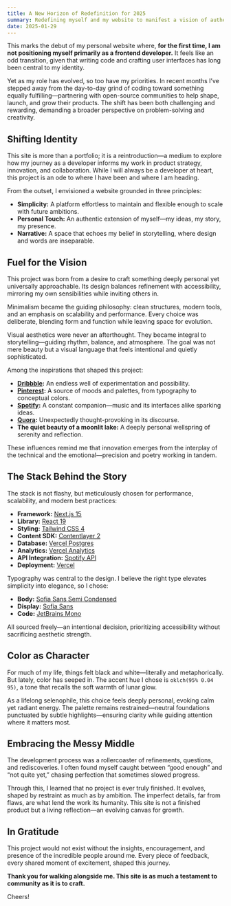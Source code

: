 ```yaml
---
title: A New Horizon of Redefinition for 2025
summary: Redefining myself and my website to manifest a vision of authenticity, refinement, and purposeful craftsmanship.
date: 2025-01-29
---
```


This marks the debut of my personal website where, **for the first time, I am not positioning myself primarily as a frontend developer.** It feels like an odd transition, given that writing code and crafting user interfaces has long been central to my identity.

Yet as my role has evolved, so too have my priorities. In recent months I’ve stepped away from the day-to-day grind of coding toward something equally fulfilling—partnering with open-source communities to help shape, launch, and grow their products. The shift has been both challenging and rewarding, demanding a broader perspective on problem-solving and creativity.

## Shifting Identity

This site is more than a portfolio; it is a reintroduction—a medium to explore how my journey as a developer informs my work in product strategy, innovation, and collaboration. While I will always be a developer at heart, this project is an ode to where I have been and where I am heading.

From the outset, I envisioned a website grounded in three principles:

- **Simplicity:** A platform effortless to maintain and flexible enough to scale with future ambitions.
- **Personal Touch:** An authentic extension of myself—my ideas, my story, my presence.
- **Narrative:** A space that echoes my belief in storytelling, where design and words are inseparable.

## Fuel for the Vision

This project was born from a desire to craft something deeply personal yet universally approachable. Its design balances refinement with accessibility, mirroring my own sensibilities while inviting others in.

Minimalism became the guiding philosophy: clean structures, modern tools, and an emphasis on scalability and performance. Every choice was deliberate, blending form and function while leaving space for evolution.

Visual aesthetics were never an afterthought. They became integral to storytelling—guiding rhythm, balance, and atmosphere. The goal was not mere beauty but a visual language that feels intentional and quietly sophisticated.

Among the inspirations that shaped this project:

- **[Dribbble](https://dribbble.com/):** An endless well of experimentation and possibility.
- **[Pinterest](https://www.pinterest.com/):** A source of moods and palettes, from typography to conceptual colors.
- **[Spotify](https://open.spotify.com/):** A constant companion—music and its interfaces alike sparking ideas.
- **[Quora](https://quora.com/):** Unexpectedly thought-provoking in its discourse.
- **The quiet beauty of a moonlit lake:** A deeply personal wellspring of serenity and reflection.

These influences remind me that innovation emerges from the interplay of the technical and the emotional—precision and poetry working in tandem.

## The Stack Behind the Story

The stack is not flashy, but meticulously chosen for performance, scalability, and modern best practices:

- **Framework:** [Next.js 15](https://nextjs.org/)
- **Library:** [React 19](https://react.dev/)
- **Styling:** [Tailwind CSS 4](https://tailwindcss.com/)
- **Content SDK:** [Contentlayer 2](https://github.com/timlrx/contentlayer2)
- **Database:** [Vercel Postgres](https://vercel.com/docs/storage/vercel-postgres)
- **Analytics:** [Vercel Analytics](https://vercel.com/docs/analytics)
- **API Integration:** [Spotify API](https://developer.spotify.com/)
- **Deployment:** [Vercel](https://vercel.com/home)

Typography was central to the design. I believe the right type elevates simplicity into elegance, so I chose:

- ‌**Body:** [Sofia Sans Semi Condensed](https://www.lettersoup.de/sofia-sans/)
- ‌**Display:** [Sofia Sans](https://www.lettersoup.de/sofia-sans/)
- ‌**Code:** [JetBrains Mono](https://www.jetbrains.com/lp/mono/)

All sourced freely—an intentional decision, prioritizing accessibility without sacrificing aesthetic strength.

## Color as Character

For much of my life, things felt black and white—literally and metaphorically. But lately, color has seeped in. The accent hue I chose is `oklch(95% 0.04 95)`, a tone that recalls the soft warmth of lunar glow.

As a lifelong selenophile, this choice feels deeply personal, evoking calm yet radiant energy. The palette remains restrained—neutral foundations punctuated by subtle highlights—ensuring clarity while guiding attention where it matters most.

## Embracing the Messy Middle

The development process was a rollercoaster of refinements, questions, and rediscoveries. I often found myself caught between “good enough” and “not quite yet,” chasing perfection that sometimes slowed progress.

Through this, I learned that no project is ever truly finished. It evolves, shaped by restraint as much as by ambition. The imperfect details, far from flaws, are what lend the work its humanity. This site is not a finished product but a living reflection—an evolving canvas for growth.

## In Gratitude

This project would not exist without the insights, encouragement, and presence of the incredible people around me. Every piece of feedback, every shared moment of excitement, shaped this journey.

**Thank you for walking alongside me. This site is as much a testament to community as it is to craft.**

Cheers!
